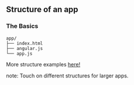 ##  Structure of an app

### The Basics
```
app/
├── index.html  
├── angular.js
└── app.js
```

More structure examples [here!](http://briantford.com/blog/huuuuuge-angular-apps)

note:
    Touch on different structures for larger apps.
